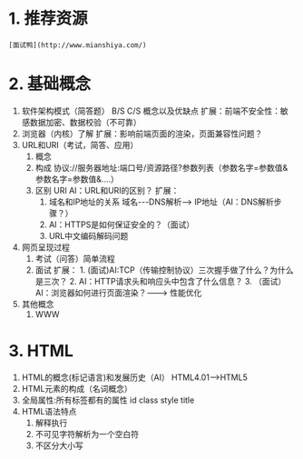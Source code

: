 # 1. 推荐资源
	[面试鸭](http://www.mianshiya.com/)
# 2. 基础概念
1. 软件架构模式（简答题） 
	B/S  C/S 概念以及优缺点
	扩展：前端不安全性：敏感数据加密、数据校验（不可靠）
2. 浏览器（内核）了解
	扩展：影响前端页面的渲染，页面兼容性问题？
3. URL和URI（考试，简答、应用）
	1. 概念
	2. 构成 协议://服务器地址:端口号/资源路径?参数列表（参数名字=参数值&参数名字=参数值&....）
	3. 区别 URI  AI：URL和URI的区别？
	扩展：
		1. 域名和IP地址的关系   域名---DNS解析--> IP地址（AI：DNS解析步骤？）
		2. AI：HTTPS是如何保证安全的？（面试）
		3. URL中文编码解码问题
4. 网页呈现过程
	1. 考试（问答）简单流程
	2. 面试
		扩展：
			1. (面试)AI:TCP（传输控制协议）三次握手做了什么？为什么是三次？
			2. AI：HTTP请求头和响应头中包含了什么信息？
			3. （面试）AI：浏览器如何进行页面渲染？---> 性能优化
5. 其他概念
	1. WWW

# 3. HTML
1. HTML的概念(标记语言)和发展历史（AI） HTML4.01-->HTML5
2. HTML元素的构成（名词概念）
3. 全局属性:所有标签都有的属性 id class style title
4. HTML语法特点
	1. 解释执行
	2. 不可见字符解析为一个空白符
	3. 不区分大小写